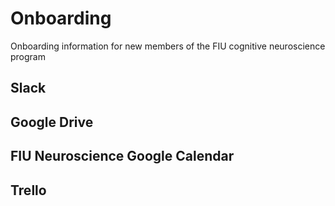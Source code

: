 # Onboarding
Onboarding information for new members of the FIU cognitive neuroscience program

## Slack

## Google Drive

## FIU Neuroscience Google Calendar

## Trello
